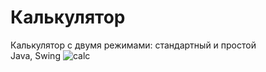 # Калькулятор
Калькулятор с двумя режимами: стандартный и простой <br>
Java, Swing
![calc](https://github.com/NatTikhonova/calculator/assets/136454367/480accfc-9683-479c-b04e-72cae0c5116d)
